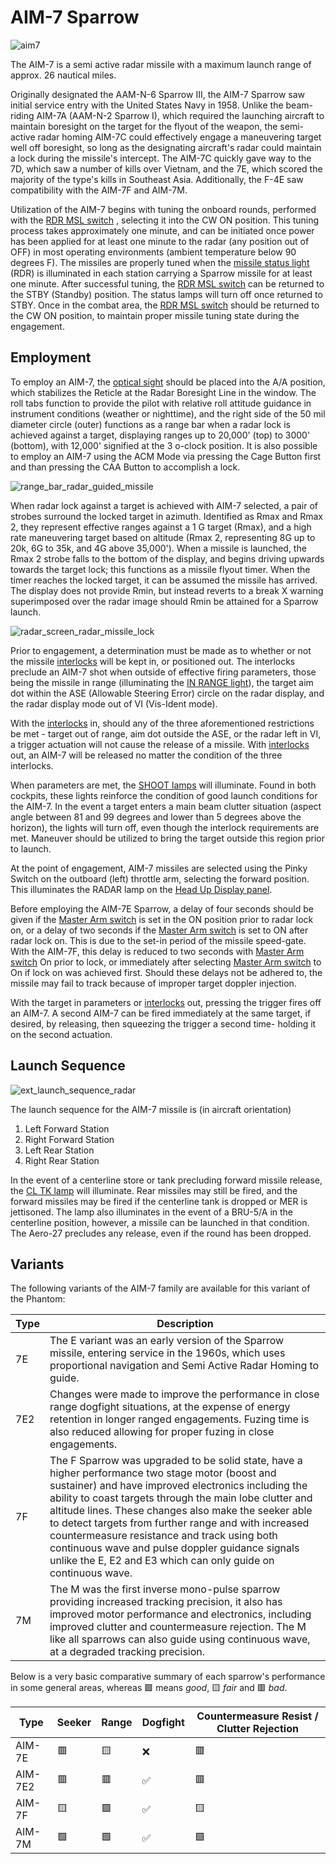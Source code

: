 # AIM-7 Sparrow

![aim7](../../img/aim7.jpg)

The AIM-7 is a semi active radar missile with a maximum launch range of approx.
26 nautical miles.

Originally designated the AAM-N-6 Sparrow III, the AIM-7 Sparrow saw initial
service entry with the United States Navy in 1958. Unlike the beam-riding AIM-7A
(AAM-N-2 Sparrow I), which required the launching aircraft to maintain boresight
on the target for the flyout of the weapon, the semi-active radar homing AIM-7C
could effectively engage a maneuvering target well off boresight, so long as the
designating aircraft's radar could maintain a lock during the missile's
intercept. The AIM-7C quickly gave way to the 7D, which saw a number of kills
over Vietnam, and the 7E, which scored the majority of the type's kills in
Southeast Asia. Additionally, the F-4E saw compatibility with the AIM-7F and
AIM-7M.

Utilization of the AIM-7 begins with tuning the onboard rounds, performed with
the
[RDR MSL switch](../../cockpit/pilot/weapon_management.md#radar-missile-power-switch)
, selecting it into the CW ON position. This tuning process takes approximately
one minute, and can be initiated once power has been applied for at least one
minute to the radar (any position out of OFF) in most operating environments
(ambient temperature below 90 degrees F). The missiles are properly tuned when
the
[missile status light](../../cockpit/pilot/weapon_management.md#missile-status-lights)
(RDR) is illuminated in each station carrying a Sparrow missile for at least one
minute. After successful tuning, the
[RDR MSL switch](../../cockpit/pilot/weapon_management.md#radar-missile-power-switch)
can be returned to the STBY (Standby) position. The status lamps will turn off
once returned to STBY. Once in the combat area, the
[RDR MSL switch](../../cockpit/pilot/weapon_management.md#radar-missile-power-switch)
should be returned to the CW ON position, to maintain proper missile tuning
state during the engagement.

## Employment

To employ an AIM-7, the
[optical sight](../../cockpit/pilot/dscg_controls.md#sight-mode-knob) should be
placed into the A/A position, which stabilizes the Reticle at the Radar
Boresight Line in the window. The roll tabs function to provide the pilot with
relative roll attitude guidance in instrument conditions (weather or nighttime),
and the right side of the 50 mil diameter circle (outer) functions as a range
bar when a radar lock is achieved against a target, displaying ranges up to
20,000' (top) to 3000' (bottom), with 12,000' signified at the 3 o-clock
position. It is also possible to employ an AIM-7 using the ACM Mode via pressing
the Cage Button first and than pressing the CAA Button to accomplish a lock.

![range_bar_radar_guided_missile](../../img/radar_missile_lock.jpg)

When radar lock against a target is achieved with AIM-7 selected, a pair of
strobes surround the locked target in azimuth. Identified as Rmax and Rmax 2,
they represent effective ranges against a 1 G target (Rmax), and a high rate
maneuvering target based on altitude (Rmax 2, representing 8G up to 20k, 6G to
35k, and 4G above 35,000'). When a missile is launched, the Rmax 2 strobe falls
to the bottom of the display, and begins driving upwards towards the target
lock; this functions as a missile flyout timer. When the timer reaches the
locked target, it can be assumed the missile has arrived. The display does not
provide Rmin, but instead reverts to a break X warning superimposed over the
radar image should Rmin be attained for a Sparrow launch.

![radar_screen_radar_missile_lock](../../img/radar_screen_radar_missile_lock.jpg)

Prior to engagement, a determination must be made as to whether or not the
missile [interlocks](../../cockpit/pilot/weapon_management.md#interlock-switch)
will be kept in, or positioned out. The interlocks preclude an AIM-7 shot when
outside of effective firing parameters, those being the missile in range
(illuminating the
[IN RANGE light](../../cockpit/pilot/dscg_controls.md#in-range-light)), the
target aim dot within the ASE (Allowable Steering Error) circle on the radar
display, and the radar display mode out of VI (Vis-Ident mode).

With the [interlocks](../../cockpit/pilot/weapon_management.md#interlock-switch)
in, should any of the three aforementioned restrictions be met - target out of
range, aim dot outside the ASE, or the radar left in VI, a trigger actuation
will not cause the release of a missile. With
[interlocks](../../cockpit/pilot/weapon_management.md#interlock-switch) out, an
AIM-7 will be released no matter the condition of the three interlocks.

When parameters are met, the
[SHOOT lamps](../../cockpit/pilot/overhead_indicators.md#shoot-lights) will
illuminate. Found in both cockpits, these lights reinforce the condition of good
launch conditions for the AIM-7. In the event a target enters a main beam
clutter situation (aspect angle between 81 and 99 degrees and lower than 5
degrees above the horizon), the lights will turn off, even though the interlock
requirements are met. Maneuver should be utilized to bring the target outside
this region prior to launch.

At the point of engagement, AIM-7 missiles are selected using the Pinky Switch
on the outboard (left) throttle arm, selecting the forward position. This
illuminates the RADAR lamp on the
[Head Up Display panel](../../cockpit/pilot/weapon_management.md#head-up-display-indicators).

Before employing the AIM-7E Sparrow, a delay of four seconds should be given if
the
[Master Arm switch](../../cockpit/pilot/weapon_management.md#master-arm-switch)
is set in the ON position prior to radar lock on, or a delay of two seconds if
the
[Master Arm switch](../../cockpit/pilot/weapon_management.md#master-arm-switch)
is set to ON after radar lock on. This is due to the set-in period of the
missile speed-gate. With the AIM-7F, this delay is reduced to two seconds with
[Master Arm switch](../../cockpit/pilot/weapon_management.md#master-arm-switch)
On prior to lock, or immediately after selecting
[Master Arm switch](../../cockpit/pilot/weapon_management.md#master-arm-switch)
to On if lock on was achieved first. Should these delays not be adhered to, the
missile may fail to track because of improper target doppler injection.

With the target in parameters or
[interlocks](../../cockpit/pilot/weapon_management.md#interlock-switch) out,
pressing the trigger fires off an AIM-7. A second AIM-7 can be fired immediately
at the same target, if desired, by releasing, then squeezing the trigger a
second time- holding it on the second actuation.

## Launch Sequence

![ext_launch_sequence_radar](../../img/ext_launch_seq_radar.jpg)

The launch sequence for the AIM-7 missile is (in aircraft orientation)

1. Left Forward Station
2. Right Forward Station
3. Left Rear Station
4. Right Rear Station

In the event of a centerline store or tank precluding forward missile release,
the
[CL TK lamp](../../cockpit/pilot/weapon_management.md#centerline-tank-aboard-light)
will illuminate. Rear missiles may still be fired, and the forward missiles may
be fired if the centerline tank is dropped or MER is jettisoned. The lamp also
illuminates in the event of a BRU-5/A in the centerline position, however, a
missile can be launched in that condition. The Aero-27 precludes any release,
even if the round has been dropped.

## Variants

The following variants of the AIM-7 family are available for this variant of the
Phantom:

| Type | Description                                                                                                                                                                                                                                                                                                                                                                                                                                                                                             |
| ---- | ------------------------------------------------------------------------------------------------------------------------------------------------------------------------------------------------------------------------------------------------------------------------------------------------------------------------------------------------------------------------------------------------------------------------------------------------------------------------------------------------------- |
| 7E   | The E variant was an early version of the Sparrow missile, entering service in the 1960s, which uses proportional navigation and Semi Active Radar Homing to guide.                                                                                                                                                                                                                                                                                                                                     |
| 7E2  | Changes were made to improve the performance in close range dogfight situations, at the expense of energy retention in longer ranged engagements. Fuzing time is also reduced allowing for proper fuzing in close engagements.                                                                                                                                                                                                                                                                          |
| 7F   | The F Sparrow was upgraded to be solid state, have a higher performance two stage motor (boost and sustainer) and have improved electronics including the ability to coast targets through the main lobe clutter and altitude lines. These changes also make the seeker able to detect targets from further range and with increased countermeasure resistance and track using both continuous wave and pulse doppler guidance signals unlike the E, E2 and E3 which can only guide on continuous wave. |
| 7M   | The M was the first inverse mono-pulse sparrow providing increased tracking precision, it also has improved motor performance and electronics, including improved clutter and countermeasure rejection. The M like all sparrows can also guide using continuous wave, at a degraded tracking precision.                                                                                                                                                                                                 |

Below is a very basic comparative summary of each sparrow's performance in some
general areas, whereas 🟩 means _good_, 🟨 _fair_ and 🟥 _bad_.

| Type    | Seeker | Range | Dogfight | Countermeasure Resist / Clutter Rejection |
| ------- | ------ | ----- | -------- | ----------------------------------------- |
| AIM-7E  | 🟥     | 🟨    | ❌       | 🟥                                        |
| AIM-7E2 | 🟥     | 🟥    | ✅       | 🟥                                        |
| AIM-7F  | 🟨     | 🟩    | ✅       | 🟨                                        |
| AIM-7M  | 🟩     | 🟩    | ✅       | 🟩                                        |
